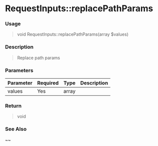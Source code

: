 
# RequestInputs::replacePathParams 

### Usage

> void RequestInputs::replacePathParams(array $values)

### Description

> Replace path params

### Parameters

Parameter | Required | Type | Description
------------- |------------- |------------- |------------- 
values | Yes | array |

### Return
> void 
### See Also

~~


